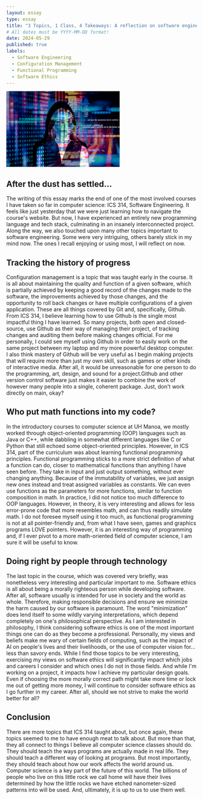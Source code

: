 ```yaml
---
layout: essay
type: essay
title: "3 Topics, 1 Class, 4 Takeaways: A reflection on software engineering"
# All dates must be YYYY-MM-DD format!
date: 2024-05-29
published: true
labels:
  - Software Engineering
  - Configuration Management
  - Functional Programming
  - Software Ethics
---
```


<img width="300px" class="rounded float-start pe-4" src="../img/software-engineering-reflection/software-engineering-reflection.jpg">

## After the dust has settled...

The writing of this essay marks the end of one of the most involved courses I have taken so far in computer science: ICS 314, Software Engineering. It feels like just yesterday that we were just learning how to navigate the course's website. But now, I have experienced an entirely new programming language and tech stack, culminating in an insanely interconnected project. Along the way, we also touched upon many other topics important to software engineering. Some were very intriguing, others barely stick in my mind now. The ones I recall enjoying or using most, I will reflect on now.

## Tracking the history of progress

Configuration management is a topic that was taught early in the course. It is all about maintaining the quality and function of a given software, which is partially achieved by keeping a good record of the changes made to the software, the improvements achieved by those changes, and the opportunity to roll back changes or have multiple configurations of a given application. These are all things covered by Git and, specifically, Github. From ICS 314, I believe learning how to use Github is the single most impactful thing I have learned. So many projects, both open and closed-source, use Github as their way of managing their project, of tracking changes and auditing them before making changes official. For me personally, I could see myself using Github in order to easily work on the same project between my laptop and my more powerful desktop computer. I also think mastery of Github will be very useful as I begin making projects that will require more than just my own skill, such as games or other kinds of interactive media. After all, it would be unreasonable for one person to do the programming, art, design, and sound for a project.Github and other version control software just makes it easier to combine the work of however many people into a single, coherent package. Just, don't work directly on main, okay?

## Who put math functions into my code?

In the introductory courses to computer science at UH Manoa, we mostly worked through object-oriented programming (OOP) languages such as Java or C++, while dabbling in somewhat different languages like C or Python that still echoed some object-oriented principles. However, in ICS 314, part of the curriculum was about learning functional programming principles. Functional programming sticks to a more strict definition of what a function can do, closer to mathematical functions than anything I have seen before. They take in input and just output something, without ever changing anything. Because of the immutability of variables, we just assign new ones instead and treat assigned variables as constants. We can even use functions as the parameters for more functions, similar to function composition in math. In practice, I did not notice too much difference to OOP languages. However, in theory, it is very interesting and allows for less error-prone code that more resembles math, and can thus readily simulate math. I do not foresee myself using it too much, as functional programming is not at all pointer-friendly and, from what I have seen, games and graphics programs LOVE pointers. However, it is an interesting way of programming and, if I ever pivot to a more math-oriented field of computer science, I am sure it will be useful to know.

## Doing right by people through technology

The last topic in the course, which was covered very briefly, was nonetheless very interesting and particular important to me. Software ethics is all about being a morally righteous person while developing software. After all, software usually is intended for use in society and the world as whole. Therefore, making responsible decisions and ensure we minimize the harm caused by our software is paramount. The word "minimization" does lend itself to some wildly varying interpretations, which depend completely on one's philosophical perspective. As I am interested in philosophy, I think considering software ethics is one of the most important things one can do as they become a professional. Personally, my views and beliefs make me wary of certain fields of computing, such as the impact of AI on people's lives and their livelihoods, or the use of computer vision for... less than savory ends. While I find those topics to be very interesting, exercising my views on software ethics will significantly impact which jobs and careers I consider and which ones I do not in those fields. And while I'm working on a project, it impacts how I achieve my particular design goals. Even if choosing the more morally correct path might take more time or lock me out of getting more money, I will continue to consider software ethics as I go further in my career. After all, should we not strive to make the world better for all?

## Conclusion

There are more topics that ICS 314 taught about, but once again, these topics seemed to me to have enough meat to talk about. But more than that, they all connect to things I believe all computer science classes should do. They should teach the ways programs are actually made in real life. They should teach a different way of looking at programs. But most importantly, they should teach about how our work affects the world around us. Computer science is a key part of the future of this world. The billions of people who live on this little rock we call home will have their lives determined by how the little rocks we have etched nanometer-sized patterns into will be used. And, ultimately, it is up to us to use them well.
